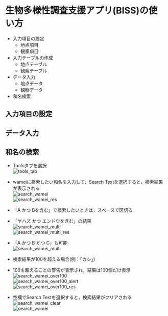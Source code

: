 # 生物多様性調査支援アプリ(BISS)の使い方

- 入力項目の設定  
    - 地点項目  
    - 観察項目  
- 入力テーブルの作成  
    - 地点テーブル  
    - 観察テーブル  
- データ入力  
    - 地点データ  
    - 観察データ  
- 和名検索  


## 入力項目の設定



## データ入力



## 和名の検索

- Toolsタブを選択  
![tools_tab](img/03_00.png)    

- wameiに検索したい和名を入力して，Search Textを選択すると，検索結果が表示される  
![search_wamei](img/03_01.png)  
![search_wamei_res](img/03_02.png)  

- 「A かつ Bを含む」で検索したいときは，スペースで区切る  
- 「ヤハズ かつ エンドウを含む」の結果  
![search_wamei_multi](img/03_03.png)  
![search_wamei_multi_res](img/03_04.png)  

- 「A かつ B かつ C」も可能  
![search_wamei_multi](img/03_05.png)  

- 検索結果が100を超える場合(例：「カシ」)  
- 100を超えることの警告が表示され，結果は100個だけ表示  
![search_wamei_over100](img/03_06.png)  
![search_wamei_over100_alert](img/03_07.png)  
![search_wamei_over100_res](img/03_08.png)  

- 空欄でSearch Textを選択すると，検索結果がクリアされる  
![search_wamei_clear](img/03_09.png)  
![search_wamei](img/03_00.png)  
